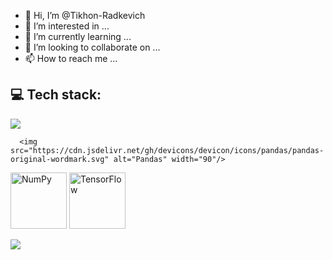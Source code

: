 - 👋 Hi, I’m @Tikhon-Radkevich
- 👀 I’m interested in ...
- 🌱 I’m currently learning ...
- 💞️ I’m looking to collaborate on ...
- 📫 How to reach me ...

## 💻 Tech stack:
<p>
  <a href="https://skillicons.dev">
    <img src="https://skillicons.dev/icons?i=python,r,cpp" />
  </a>
</p>

``` 
  <img src="https://cdn.jsdelivr.net/gh/devicons/devicon/icons/pandas/pandas-original-wordmark.svg" alt="Pandas" width="90"/>
```
<p>
  <img src="https://cdn.jsdelivr.net/gh/devicons/devicon/icons/numpy/numpy-original-wordmark.svg" alt="NumPy" width="90"/>
  
  <img src="https://cdn.jsdelivr.net/gh/devicons/devicon/icons/tensorflow/tensorflow-original-wordmark.svg" alt="TensorFlow" width="90"/>
</p>


<p>
  <a href="https://skillicons.dev">
    <img src="https://skillicons.dev/icons?i=python,r,cpp" />
  </a>
</p>




<!---
Tikhon-Radkevich/Tikhon-Radkevich is a ✨ special ✨ repository because its `README.md` (this file) appears on your GitHub profile.
You can click the Preview link to take a look at your changes.
--->
